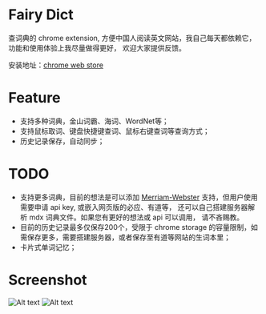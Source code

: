 # Fairy Dict

查词典的 chrome extension, 方便中国人阅读英文网站，我自己每天都依赖它，功能和使用体验上我尽量做得更好， 欢迎大家提供反馈。

安装地址：[chrome web store](https://chrome.google.com/webstore/detail/fairydict/gpdpcfgfmgkmljmhhnedefdaadgehaah)

# Feature

* 支持多种词典，金山词霸、海词、WordNet等；
* 支持鼠标取词、键盘快捷键查词、鼠标右键查词等查询方式；
* 历史记录保存，自动同步；

# TODO

* 支持更多词典，目前的想法是可以添加 [Merriam-Webster](http://www.dictionaryapi.com/products/api-collegiate-dictionary.htm) 支持，但用户使用需要申请 api key, 或嵌入网页版的必应、有道等， 还可以自己搭建服务器解析 mdx 词典文件。如果您有更好的想法或 api 可以调用， 请不吝赐教。
* 目前的历史记录最多仅保存200个，受限于 chrome storage 的容量限制，如需保存更多，需要搭建服务器，或者保存至有道等网站的生词本里；
* 卡片式单词记忆；

# Screenshot
![Alt text](https://github.com/revir/FairyDict/raw/master/readme_images/3.png)
![Alt text](https://github.com/revir/FairyDict/raw/master/readme_images/2.png)
